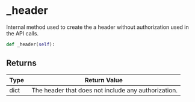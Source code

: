 # _header

Internal method used to create the a header without authorization used in the API calls.

```py
def _header(self):
```



## Returns

| Type | Return Value                                                                                  |
|------|-----------------------------------------------------------------------------------------------|
| dict | The header that does not include any authorization. |



